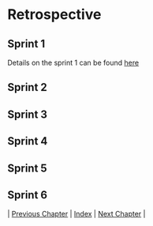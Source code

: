 # Retrospective

## Sprint 1
Details on the sprint 1 can be found [here](./process/sprint1.md) 
## Sprint 2

## Sprint 3

## Sprint 4

## Sprint 5

## Sprint 6


| [Previous Chapter](../7-testing/index.md) | [Index](../index.md) | [Next Chapter](../9-conclusion/index.md) |
